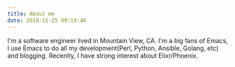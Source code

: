 ```yaml
---
title: About me
date: 2018-11-25 09:19:40
---
```


I'm a software engineer lived in Mountain View, CA.
I'm a big fans of Emacs,  I use Emacs to do all my development(Perl, Python, Ansible, Golang, etc) and blogging.
Recently, I have strong interest about Elixr/Phoenix.
